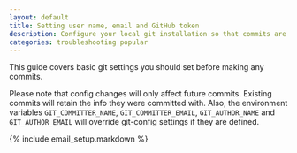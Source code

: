 ```yaml
---
layout: default
title: Setting user name, email and GitHub token
description: Configure your local git installation so that commits are linked to your GitHub account
categories: troubleshooting popular
---
```


This guide covers basic git settings you should set before making any commits.

Please note that config changes will only affect future commits.  Existing commits will retain the info they were committed with.  Also, the environment variables `GIT_COMMITTER_NAME`, `GIT_COMMITTER_EMAIL`, `GIT_AUTHOR_NAME` and `GIT_AUTHOR_EMAIL` will override git-config settings if they are defined.

{% include email_setup.markdown %}
